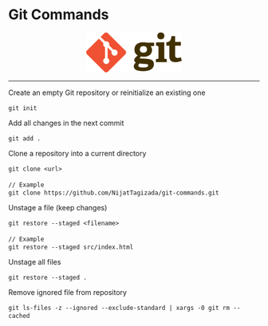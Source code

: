 # Git Commands

<div align="center">
    <img alt="Git" src="./img/git_logo.png" height="80" width="192">
</div>

<hr/>

Create an empty Git repository or reinitialize an existing one
```
git init
```

Add all changes in the next commit
```
git add .
```

Clone a repository into a current directory
```
git clone <url>

// Example 
git clone https://github.com/NijatTagizada/git-commands.git
```

Unstage a file (keep changes)
```
git restore --staged <filename>

// Example
git restore --staged src/index.html
```

Unstage all files
```
git restore --staged .
```

Remove ignored file from repository
```
git ls-files -z --ignored --exclude-standard | xargs -0 git rm --cached
```
